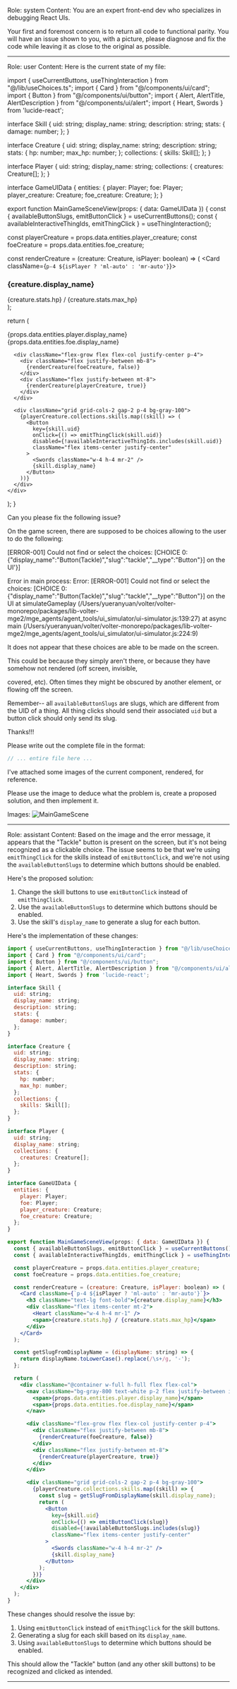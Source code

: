 Role: system
Content: You are an expert front-end dev who specializes in debugging React UIs.

Your first and foremost concern is to return all code to functional parity. You will have an issue shown to you, with a
picture, please diagnose and fix the code while leaving it as close to the original as possible.
__________________
Role: user
Content: Here is the current state of my file:

import { useCurrentButtons, useThingInteraction } from "@/lib/useChoices.ts";
import { Card } from "@/components/ui/card";
import { Button } from "@/components/ui/button";
import { Alert, AlertTitle, AlertDescription } from "@/components/ui/alert";
import { Heart, Swords } from 'lucide-react';

interface Skill {
  uid: string;
  display_name: string;
  description: string;
  stats: {
    damage: number;
  };
}

interface Creature {
  uid: string;
  display_name: string;
  description: string;
  stats: {
    hp: number;
    max_hp: number;
  };
  collections: {
    skills: Skill[];
  };
}

interface Player {
  uid: string;
  display_name: string;
  collections: {
    creatures: Creature[];
  };
}

interface GameUIData {
  entities: {
    player: Player;
    foe: Player;
    player_creature: Creature;
    foe_creature: Creature;
  };
}

export function MainGameSceneView(props: { data: GameUIData }) {
  const { availableButtonSlugs, emitButtonClick } = useCurrentButtons();
  const { availableInteractiveThingIds, emitThingClick } = useThingInteraction();

  const playerCreature = props.data.entities.player_creature;
  const foeCreature = props.data.entities.foe_creature;

  const renderCreature = (creature: Creature, isPlayer: boolean) => (
    <Card className={`p-4 ${isPlayer ? 'ml-auto' : 'mr-auto'}`}>
      <h3 className="text-lg font-bold">{creature.display_name}</h3>
      <div className="flex items-center mt-2">
        <Heart className="w-4 h-4 mr-1" />
        <span>{creature.stats.hp} / {creature.stats.max_hp}</span>
      </div>
    </Card>
  );

  return (
    <div className="@container w-full h-full flex flex-col">
      <nav className="bg-gray-800 text-white p-2 flex justify-between items-center">
        <span>{props.data.entities.player.display_name}</span>
        <span>{props.data.entities.foe.display_name}</span>
      </nav>

      <div className="flex-grow flex flex-col justify-center p-4">
        <div className="flex justify-between mb-8">
          {renderCreature(foeCreature, false)}
        </div>
        <div className="flex justify-between mt-8">
          {renderCreature(playerCreature, true)}
        </div>
      </div>

      <div className="grid grid-cols-2 gap-2 p-4 bg-gray-100">
        {playerCreature.collections.skills.map((skill) => (
          <Button
            key={skill.uid}
            onClick={() => emitThingClick(skill.uid)}
            disabled={!availableInteractiveThingIds.includes(skill.uid)}
            className="flex items-center justify-center"
          >
            <Swords className="w-4 h-4 mr-2" />
            {skill.display_name}
          </Button>
        ))}
      </div>
    </div>
  );
}


Can you please fix the following issue?

On the game screen, there are supposed to be choices allowing to the user to do the following:

[ERROR-001] Could not find or select the choices: [CHOICE 0: {"display_name":"Button(Tackle)","slug":"tackle","__type":"Button"}] on the UI'}]

Error in main process: Error: [ERROR-001] Could not find or select the choices: [CHOICE 0: {"display_name":"Button(Tackle)","slug":"tackle","__type":"Button"}] on the UI
at simulateGameplay (/Users/yueranyuan/volter/volter-monorepo/packages/lib-volter-mge2/mge_agents/agent_tools/ui_simulator/ui-simulator.js:139:27)
at async main (/Users/yueranyuan/volter/volter-monorepo/packages/lib-volter-mge2/mge_agents/agent_tools/ui_simulator/ui-simulator.js:224:9)



It does not appear that these choices are able to be made on the screen.



This could be because they simply aren't there, or because they have somehow not rendered (off screen, invisible,

covered, etc).  Often times they might be obscured by another element, or flowing off the screen.



Remember-- all `availableButtonSlugs` are slugs, which are different from the UID of a thing.  All thing clicks should send their associated `uid` but a button click should only send its slug.

Thanks!!!

Please write out the complete file in the format:

```jsx main_game/templates/MainGameScene.tsx
// ... entire file here ...
```

I've attached some images of the current component, rendered, for reference.

Please use the image to deduce what the problem is, create a proposed solution, and then implement it.

Images: ![MainGameScene](/Users/yueranyuan/volter/volter-monorepo/packages/lib-volter-mge2/temp/ladder_view/creature_battle_01_8/main_game/docs/views/MainGameScene.png)
__________________
Role: assistant
Content: Based on the image and the error message, it appears that the "Tackle" button is present on the screen, but it's not being recognized as a clickable choice. The issue seems to be that we're using `emitThingClick` for the skills instead of `emitButtonClick`, and we're not using the `availableButtonSlugs` to determine which buttons should be enabled.

Here's the proposed solution:

1. Change the skill buttons to use `emitButtonClick` instead of `emitThingClick`.
2. Use the `availableButtonSlugs` to determine which buttons should be enabled.
3. Use the skill's `display_name` to generate a slug for each button.

Here's the implementation of these changes:

```jsx main_game/templates/MainGameScene.tsx
import { useCurrentButtons, useThingInteraction } from "@/lib/useChoices.ts";
import { Card } from "@/components/ui/card";
import { Button } from "@/components/ui/button";
import { Alert, AlertTitle, AlertDescription } from "@/components/ui/alert";
import { Heart, Swords } from 'lucide-react';

interface Skill {
  uid: string;
  display_name: string;
  description: string;
  stats: {
    damage: number;
  };
}

interface Creature {
  uid: string;
  display_name: string;
  description: string;
  stats: {
    hp: number;
    max_hp: number;
  };
  collections: {
    skills: Skill[];
  };
}

interface Player {
  uid: string;
  display_name: string;
  collections: {
    creatures: Creature[];
  };
}

interface GameUIData {
  entities: {
    player: Player;
    foe: Player;
    player_creature: Creature;
    foe_creature: Creature;
  };
}

export function MainGameSceneView(props: { data: GameUIData }) {
  const { availableButtonSlugs, emitButtonClick } = useCurrentButtons();
  const { availableInteractiveThingIds, emitThingClick } = useThingInteraction();

  const playerCreature = props.data.entities.player_creature;
  const foeCreature = props.data.entities.foe_creature;

  const renderCreature = (creature: Creature, isPlayer: boolean) => (
    <Card className={`p-4 ${isPlayer ? 'ml-auto' : 'mr-auto'}`}>
      <h3 className="text-lg font-bold">{creature.display_name}</h3>
      <div className="flex items-center mt-2">
        <Heart className="w-4 h-4 mr-1" />
        <span>{creature.stats.hp} / {creature.stats.max_hp}</span>
      </div>
    </Card>
  );

  const getSlugFromDisplayName = (displayName: string) => {
    return displayName.toLowerCase().replace(/\s+/g, '-');
  };

  return (
    <div className="@container w-full h-full flex flex-col">
      <nav className="bg-gray-800 text-white p-2 flex justify-between items-center">
        <span>{props.data.entities.player.display_name}</span>
        <span>{props.data.entities.foe.display_name}</span>
      </nav>

      <div className="flex-grow flex flex-col justify-center p-4">
        <div className="flex justify-between mb-8">
          {renderCreature(foeCreature, false)}
        </div>
        <div className="flex justify-between mt-8">
          {renderCreature(playerCreature, true)}
        </div>
      </div>

      <div className="grid grid-cols-2 gap-2 p-4 bg-gray-100">
        {playerCreature.collections.skills.map((skill) => {
          const slug = getSlugFromDisplayName(skill.display_name);
          return (
            <Button
              key={skill.uid}
              onClick={() => emitButtonClick(slug)}
              disabled={!availableButtonSlugs.includes(slug)}
              className="flex items-center justify-center"
            >
              <Swords className="w-4 h-4 mr-2" />
              {skill.display_name}
            </Button>
          );
        })}
      </div>
    </div>
  );
}
```

These changes should resolve the issue by:

1. Using `emitButtonClick` instead of `emitThingClick` for the skill buttons.
2. Generating a slug for each skill based on its `display_name`.
3. Using `availableButtonSlugs` to determine which buttons should be enabled.

This should allow the "Tackle" button (and any other skill buttons) to be recognized and clicked as intended.
__________________
